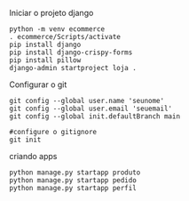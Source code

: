 Iniciar o projeto django
````
python -m venv ecommerce
. ecommerce/Scripts/activate
pip install django
pip install django-crispy-forms
pip install pillow
django-admin startproject loja .
````
Configurar o git
````
git config --global user.name 'seunome'
git config --global user.email 'seuemail'
git config --global init.defaultBranch main

#configure o gitignore
git init
````
criando apps
````
python manage.py startapp produto
python manage.py startapp pedido
python manage.py startapp perfil
````